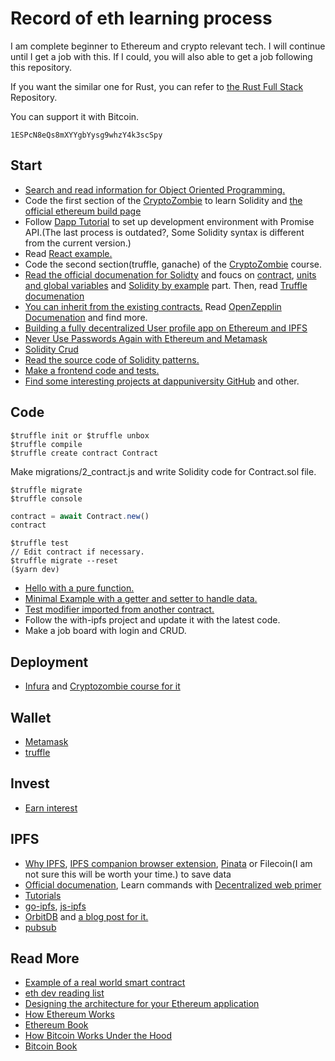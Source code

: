 # Record of eth learning process

I am complete beginner to Ethereum and crypto relevant tech. I will continue until I get a job with this. If I could, you will also able to get a job following this repository.

If you want the similar one for Rust, you can refer to [the Rust Full Stack](https://github.com/steadylearner/Rust-Full-Stack) Repository.

You can support it with Bitcoin.

```console
1ESPcN8eQs8mXYYgbYysg9whzY4k3scSpy	
```

## Start

* [Search and read information for Object Oriented Programming.](https://www.google.com/search?&q=what+is+obejct+oriented+programming)
* Code the first section of the [CryptoZombie](https://cryptozombies.io/en/) to learn Solidity and [the official ethereum build page](https://ethereum.org/en/build/)
* Follow [Dapp Tutorial](https://www.dappuniversity.com/articles/the-ultimate-ethereum-dapp-tutorial) to set up development environment with Promise API.(The last process is outdated?, Some Solidity syntax is different from the current version.)
* Read [React example.](https://www.dappuniversity.com/articles/ethereum-dapp-react-tutorial)
* Code the second section(truffle, ganache) of the [CryptoZombie](https://cryptozombies.io/en/) course.
* [Read the official documenation for Solidty](https://solidity.readthedocs.io/en/latest/introduction-to-smart-contracts.html) and foucs on [contract](https://solidity.readthedocs.io/en/latest/contracts.html#), [units and global variables](https://solidity.readthedocs.io/en/latest/units-and-global-variables.html) and [Solidity by example](https://solidity.readthedocs.io/en/latest/solidity-by-example.html#safe-remote-purchase) part. Then, read [Truffle documenation](https://www.trufflesuite.com/docs/truffle/getting-started/debugging-your-contracts) 
* [You can inherit from the existing contracts.](https://github.com/OpenZeppelin/openzeppelin-contracts/tree/master/contracts) Read [OpenZepplin Documenation](https://docs.openzeppelin.com/contracts/3.x/) and find more.
* [Building a fully decentralized User profile app on Ethereum and IPFS](https://medium.com/@sebinatx/building-a-fully-decentralized-user-profile-dapp-on-ethereum-and-ipfs-e55afac35718)
* [Never Use Passwords Again with Ethereum and Metamask](https://hackernoon.com/never-use-passwords-again-with-ethereum-and-metamask-b61c7e409f0d)
* [Solidity Crud](https://medium.com/robhitchens/solidity-crud-part-1-824ffa69509a)
* [Read the source code of Solidity patterns.](https://github.com/fravoll/solidity-patterns)
* [Make a frontend code and tests.](https://github.com/pbrudny/learning-solidity-2018)
* [Find some interesting projects at dappuniversity GitHub](https://github.com/dappuniversity) and other.

## Code

```console
$truffle init or $truffle unbox
$truffle compile
$truffle create contract Contract
```

Make migrations/2_contract.js and write Solidity code for Contract.sol file.

```console
$truffle migrate
$truffle console
```

```js
contract = await Contract.new()
contract
```

```console
$truffle test
// Edit contract if necessary.
$truffle migrate --reset
($yarn dev)
```

* [Hello with a pure function.](https://github.com/steadylearner/ethdev-diary/tree/master/code/hello)
* [Minimal Example with a getter and setter to handle data.](https://github.com/steadylearner/ethdev-diary/tree/master/code/storage)
* [Test modifier imported from another contract.](https://github.com/steadylearner/ethdev-diary/tree/master/code/counter)
* Follow the with-ipfs project and update it with the latest code.
* Make a job board with login and CRUD.

## Deployment

* [Infura](https://infura.io/) and [Cryptozombie course for it](https://cryptozombies.io/pt/lesson/10/chapter/2)

## Wallet

* [Metamask](https://www.google.com/search?&q=metamask)
* [truffle](https://github.com/trufflesuite/truffle-hdwallet-provider)

## Invest

* [Earn interest](https://cryptobriefing.com/yield-farming-defi-beginners-guide-earning-interest-crypto/)

## IPFS

* [Why IPFS](https://www.youtube.com/watch?v=zE_WSLbqqvo), [IPFS companion browser extension](https://addons.mozilla.org/en-US/firefox/addon/ipfs-companion/), [Pinata](https://www.google.com/search?&q=pinata+ipfs) or Filecoin(I am not sure this will be worth your time.) to save data
* [Official documenation](https://docs.ipfs.io/), Learn commands with [Decentralized web primer](https://flyingzumwalt.gitbooks.io/decentralized-web-primer/)
* [Tutorials](https://proto.school/#/tutorials)
* [go-ipfs](https://github.com/ipfs/go-ipfs), [js-ipfs](https://github.com/ipfs/js-ipfs)
* [OrbitDB](https://github.com/orbitdb/orbit-db) and [a blog post for it.](https://medium.com/@rossbulat/orbitdb-deploying-the-distributed-ipfs-database-with-react-79afa1a7fabb)
* [pubsub](https://blog.ipfs.io/25-pubsub/)

## Read More 

* [Example of a real world smart contract](https://www.reddit.com/r/ethereum/comments/a4mmum/example_of_a_real_world_smart_contract_i_read/)
* [eth dev reading list](https://github.com/yippee-ki-yay/eth-dev-reading-list)
* [Designing the architecture for your Ethereum application](https://blog.openzeppelin.com/designing-the-architecture-for-your-ethereum-application-9cec086f8317/)
* [How Ethereum Works](https://consensys.net/blog/blockchain-explained/how-ethereum-works-part-2-smart-contracts-gas-and-dapps/)
* [Ethereum Book](https://github.com/ethereumbook/ethereumbook)
* [How Bitcoin Works Under the Hood](http://www.imponderablethings.com/2013/07/how-bitcoin-works-under-hood.html)
* [Bitcoin Book](https://github.com/bitcoinbook/bitcoinbook)
